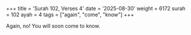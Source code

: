 +++
title = 'Surah 102, Verses 4'
date = '2025-08-30'
weight = 6172
surah = 102
ayah = 4
tags = ["again", "come", "know"]
+++

Again, no! You will soon come to know.